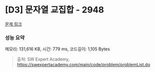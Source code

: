 # [D3] 문자열 교집합 - 2948 

[문제 링크](https://swexpertacademy.com/main/code/problem/problemDetail.do?contestProbId=AV-Un3G64SUDFAXr) 

### 성능 요약

메모리: 131,616 KB, 시간: 779 ms, 코드길이: 1,105 Bytes



> 출처: SW Expert Academy, https://swexpertacademy.com/main/code/problem/problemList.do